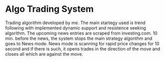 # Algo Trading System
Trading algorithm developed by me.
The main startegy used is trend following with implemented dynamic support and resistence seeking algorithm.
The upcoming news entries are scraped from investing.com. 10 min. before the news, the system stops the main strategy algorithm and goes to News mode.
News mode is scanning for rapid price changes for 10 second and if there is such, it opens trades in the direction of the move and closes all which are against the move.

